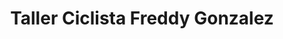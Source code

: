---
title: "Taller Ciclista Freddy Gonzalez"
url: /san-bernardo/taller-ciclista-freddy-gonzalez/
shop: bicicleta
---